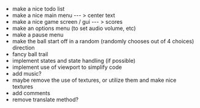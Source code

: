 - make a nice todo list
- make a nice main menu
--- > center text
- make a nice game screen / gui
--- > scores
- make an options menu (to set audio volume, etc)
- make a pause menu
- make the ball start off in a random (randomly chooses out of 4 choices) direction
- fancy ball trail
- implement states and state handling (if possible)
- implement use of viewport to simplify code
- add music?
- maybe remove the use of textures, or utilize them and make nice textures
- add comments
- remove translate method?
